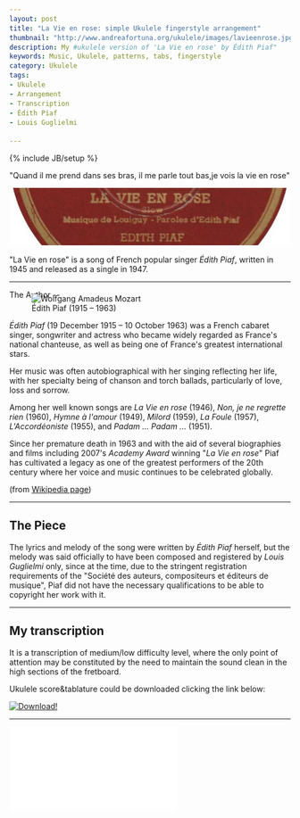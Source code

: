```yaml
---
layout: post
title: "La Vie en rose: simple Ukulele fingerstyle arrangement"
thumbnail: "http://www.andreafortuna.org/ukulele/images/lavieenrose.jpg"
description: My #ukulele version of 'La Vie en rose' by Édith Piaf"
keywords: Music, Ukulele, patterns, tabs, fingerstyle
category: Ukulele
tags: 
- Ukulele
- Arrangement
- Transcription
- Édith Piaf
- Louis Guglielmi

---
```

{% include JB/setup %}

"Quand il me prend dans ses bras, il me parle tout bas,je vois la vie en rose"

![La Vie en Rose](/ukulele/images/lavieenrose.jpg)

"La Vie en rose" is a song of French popular singer *Édith Piaf*, written in 1945 and released as a single in 1947.

<hr/>
The Author
--
<figure style="margin-top:-10px;">
  <img src="https://upload.wikimedia.org/wikipedia/en/thumb/0/0f/Edith_piaf_columbia_posters.jpg/220px-Edith_piaf_columbia_posters.jpg" alt="Wolfgang Amadeus Mozart">
  <figcaption>Édith Piaf (1915 – 1963)</figcaption>
</figure>

*Édith Piaf* (19 December 1915 – 10 October 1963) was a French cabaret singer, songwriter and actress who became widely regarded as France's national chanteuse, as well as being one of France's greatest international stars.

Her music was often autobiographical with her singing reflecting her life, with her specialty being of chanson and torch ballads, particularly of love, loss and sorrow. 

Among her well known songs are *La Vie en rose* (1946), *Non, je ne regrette rien* (1960), *Hymne à l'amour* (1949), *Milord* (1959), *La Foule* (1957), *L'Accordéoniste* (1955), and *Padam ... Padam ...* (1951).

Since her premature death in 1963 and with the aid of several biographies and films including 2007's *Academy Award* winning "*La Vie en rose*" Piaf has cultivated a legacy as one of the greatest performers of the 20th century where her voice and music continues to be celebrated globally.

(from [Wikipedia page](https://en.wikipedia.org/wiki/%C3%89dith_Piaf))

<hr/>

The Piece
--
The lyrics and melody of the song were written by *Édith Piaf* herself, but the melody was said officially to have been composed and registered by *Louis Guglielmi* only, since at the time, due to the stringent registration requirements of the "Société des auteurs, compositeurs et éditeurs de musique", Piaf did not have the necessary qualifications to be able to copyright her work with it.

<hr/>

My transcription
--
It is a transcription of medium/low difficulty level, where the only point of attention may be constituted by the need to maintain the sound clean in the high sections of the fretboard.

Ukulele score&tablature could be downloaded clicking the link below:

[![Download!](http://www.andreafortuna.org/images/Download-PDF-Button.png)](http://www.andreafortuna.org/ukulele/files/XXX.pdf)

<hr/>
<div class="video-container">
<embed src="/ukulele/files/xxx.pdf" pluginspage="http://www.adobe.com/products/acrobat/readstep2.html">
</div>
